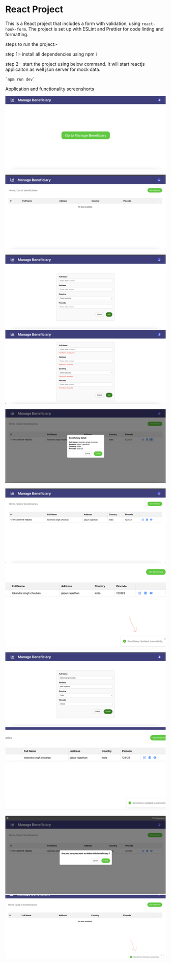 # React Project

This is a React project that includes a form with validation, using `react-hook-form`. The project is set up with ESLint and Prettier for code linting and formatting.

steps to run the project:-

step 1:- install all dependencies using npm i

step 2:- start the project using below command. It will start reactjs applicaiton as well json server for mock data.

    `npm run dev`


Application and functionality screenshorts

![Alt text](https://github.com/lokendra15/reactjs-assignment/blob/main/public/screenshots/home-page.png)

![Alt text](https://github.com/lokendra15/reactjs-assignment/blob/main/public/screenshots/manage-beneficiary.png)

![Alt text](https://github.com/lokendra15/reactjs-assignment/blob/main/public/screenshots/add-beneficiary.png)
![Alt text](https://github.com/lokendra15/reactjs-assignment/blob/main/public/screenshots/error-while-add-beneficiary.png)

![Alt text](https://github.com/lokendra15/reactjs-assignment/blob/main/public/screenshots/view-beneficiary-details.png)

![Alt text](https://github.com/lokendra15/reactjs-assignment/blob/main/public/screenshots/beneficiary-list-with-data.png)
![Alt text](https://github.com/lokendra15/reactjs-assignment/blob/main/public/screenshots/beneficiary-update-toast-message.png)

![Alt text](https://github.com/lokendra15/reactjs-assignment/blob/main/public/screenshots/update-beneficiary.png)
![Alt text](https://github.com/lokendra15/reactjs-assignment/blob/main/public/screenshots/update-success-toast-message.png)

![Alt text](https://github.com/lokendra15/reactjs-assignment/blob/main/public/screenshots/delete-beneficiary-confirmation.png)
![Alt text](https://github.com/lokendra15/reactjs-assignment/blob/main/public/screenshots/beneficiary-delete-toast-message.png)
